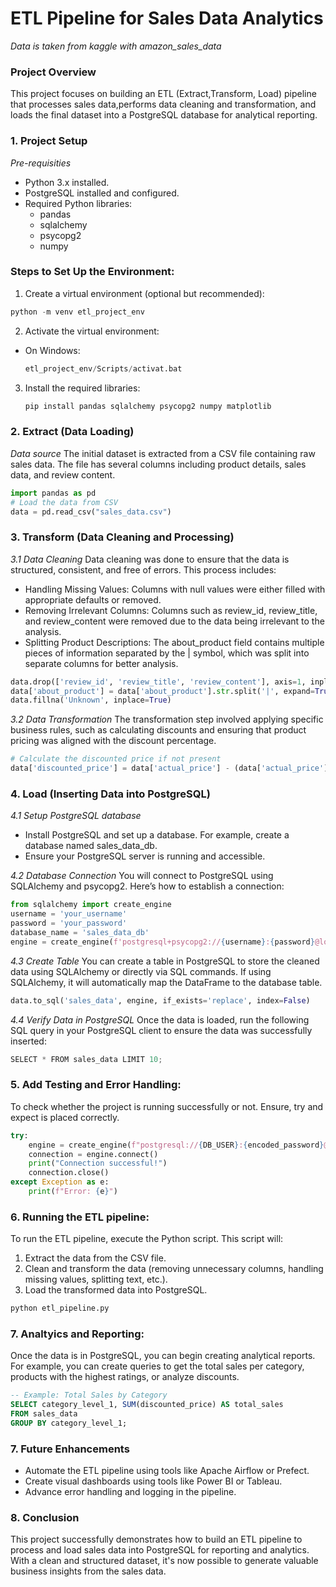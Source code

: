 # ETL Pipeline for Sales Data Analytics
*Data is taken from kaggle with amazon_sales_data*

### Project Overview
This project focuses on building an ETL (Extract,Transform, Load) pipeline that processes sales data,performs data cleaning and transformation, and loads the final dataset into a PostgreSQL database for analytical reporting.

### 1. Project Setup 
*Pre-requisities*
- Python 3.x installed.
- PostgreSQL installed and configured.
- Required Python libraries:
    - pandas
    - sqlalchemy
    - psycopg2
    - numpy
### Steps to Set Up the Environment:
1. Create a virtual environment (optional but recommended):
```python
python -m venv etl_project_env
```
2. Activate the virtual environment:
- On Windows:
  ```python
  etl_project_env/Scripts/activat.bat
  ```
3. Install the required libraries:
   ```python
   pip install pandas sqlalchemy psycopg2 numpy matplotlib
   ```

### 2. Extract (Data Loading)
*Data source*
The initial dataset is extracted from a CSV file containing raw sales data. The file has several columns including product details, sales data, and review content.
```python
import pandas as pd
# Load the data from CSV
data = pd.read_csv("sales_data.csv")
```

### 3. Transform (Data Cleaning and Processing)
*3.1 Data Cleaning*
Data cleaning was done to ensure that the data is structured, consistent, and free of errors. This process includes:

- Handling Missing Values: Columns with null values were either filled with appropriate defaults or removed.
- Removing Irrelevant Columns: Columns such as review_id, review_title, and review_content were removed due to the data being irrelevant to the analysis.
- Splitting Product Descriptions: The about_product field contains multiple pieces of information separated by the | symbol, which was split into separate columns for better analysis.

```python
data.drop(['review_id', 'review_title', 'review_content'], axis=1, inplace=True)
data['about_product'] = data['about_product'].str.split('|', expand=True)
data.fillna('Unknown', inplace=True)
```

*3.2 Data Transformation*
The transformation step involved applying specific business rules, such as calculating discounts and ensuring that product pricing was aligned with the discount percentage.
```python
# Calculate the discounted price if not present
data['discounted_price'] = data['actual_price'] - (data['actual_price'] * (data['discount_percentage'] / 100))
```

### 4.  Load (Inserting Data into PostgreSQL)
*4.1 Setup PostgreSQL database*
- Install PostgreSQL and set up a database. For example, create a database named sales_data_db.
- Ensure your PostgreSQL server is running and accessible.

*4.2 Database Connection*
You will connect to PostgreSQL using SQLAlchemy and psycopg2. Here’s how to establish a connection:
```python
from sqlalchemy import create_engine
username = 'your_username'
password = 'your_password'
database_name = 'sales_data_db'
engine = create_engine(f'postgresql+psycopg2://{username}:{password}@localhost/{database_name}')
```

*4.3 Create Table*
You can create a table in PostgreSQL to store the cleaned data using SQLAlchemy or directly via SQL commands. If using SQLAlchemy, it will automatically map the DataFrame to the database table.
```python
data.to_sql('sales_data', engine, if_exists='replace', index=False)
```

*4.4 Verify Data in PostgreSQL*
Once the data is loaded, run the following SQL query in your PostgreSQL client to ensure the data was successfully inserted:
```python
SELECT * FROM sales_data LIMIT 10;
```

### 5.  Add Testing and Error Handling:
To check whether the project is running successfully or not. Ensure, try and expect is placed correctly.
```python
try:
    engine = create_engine(f"postgresql://{DB_USER}:{encoded_password}@{DB_HOST}:{DB_PORT}/{DB_NAME}")
    connection = engine.connect()
    print("Connection successful!")
    connection.close()
except Exception as e:
    print(f"Error: {e}")
```


### 6.  Running the ETL pipeline:

To run the ETL pipeline, execute the Python script. This script will:

1. Extract the data from the CSV file.
2. Clean and transform the data (removing unnecessary columns, handling missing values, splitting text, etc.).
3. Load the transformed data into PostgreSQL.
```python
python etl_pipeline.py
```

### 7. Analtyics and Reporting:
Once the data is in PostgreSQL, you can begin creating analytical reports. For example, you can create queries to get the total sales per category, products with the highest ratings, or analyze discounts.

```sql
-- Example: Total Sales by Category
SELECT category_level_1, SUM(discounted_price) AS total_sales
FROM sales_data
GROUP BY category_level_1;
```

### 7. Future Enhancements
- Automate the ETL pipeline using tools like Apache Airflow or Prefect.
- Create visual dashboards using tools like Power BI or Tableau.
- Advance error handling and logging in the pipeline.


### 8. Conclusion
This project successfully demonstrates how to build an ETL pipeline to process and load sales data into PostgreSQL for reporting and analytics. With a clean and structured dataset, it's now possible to generate valuable business insights from the sales data.

